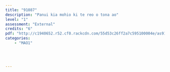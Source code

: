 ```yaml
---
title: "91087"
description: "Panui kia mohio ki te reo o tona ao"
level: "1"
assessment: "External"
credits: "6"
pdf: "http://c1940652.r52.cf0.rackcdn.com/55d53c26ff2a7c595100004e/as91087.pdf"
categories:
    - "MAO1"
    
    
    
    
---
```

